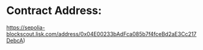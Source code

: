 # Contract Address: 

https://sepolia-blockscout.lisk.com/address/0x04E00233bAdFca085b7f4fceBd2aE3Cc217DebcA)

